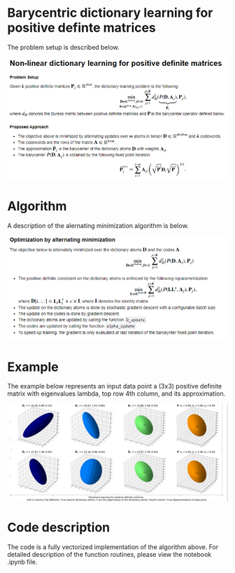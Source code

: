 
#  Barycentric dictionary learning for positive definte matrices

The problem setup is described below.

![plot](./figures/problem_setup.png)


# Algorithm 
A description of the alernating minimization algorithm is below.

![plot](./figures/algorithm.png)

# Example
The example below represents an input data point a (3x3) positive definite matrix with eigenvalues lambda, top row 4th column, and its approximation.

![example](./figures/example.png)
# Code description
The code is a fully vectorized implementation of the algorithm above. For detailed description of the function routines, please view the notebook .ipynb file.
